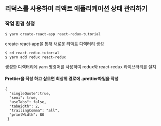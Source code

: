 ## 리덕스를 사용하여 리액트 애플리케이션 상태 관리하기

### 작업 환경 설정

```$ yarn create-react-app react-redux-tutorial```

create-react-app을 통해 새로운 리액트 디렉터리 생성

```   
$ cd react-redux-tutorial  
$ yarn add redux react-redux  
```
생성한 디렉터리에 yarn 명령어를 사용하여 redux와 react-redux 라이브러리를 설치

#### Prettier을 작성 하고 싶으면 최상위 경로에 .prettier파일을 작성
```  
{  
  "singleQuote":true,  
  "semi": true,  
  "useTabs": false,  
  "tabWidth": 2,  
  "trailingComma": "all",  
  "printWidth": 80  
 }
